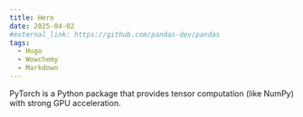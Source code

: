```yaml
---
title: Hero
date: 2025-04-02
#external_link: https://github.com/pandas-dev/pandas
tags:
  - Hugo
  - Wowchemy
  - Markdown
---
```


PyTorch is a Python package that provides tensor computation (like NumPy) with strong GPU acceleration.